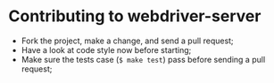 Contributing to webdriver-server
================================

- Fork the project, make a change, and send a pull request;
- Have a look at code style now before starting;
- Make sure the tests case (`$ make test`) pass before sending a pull request;

